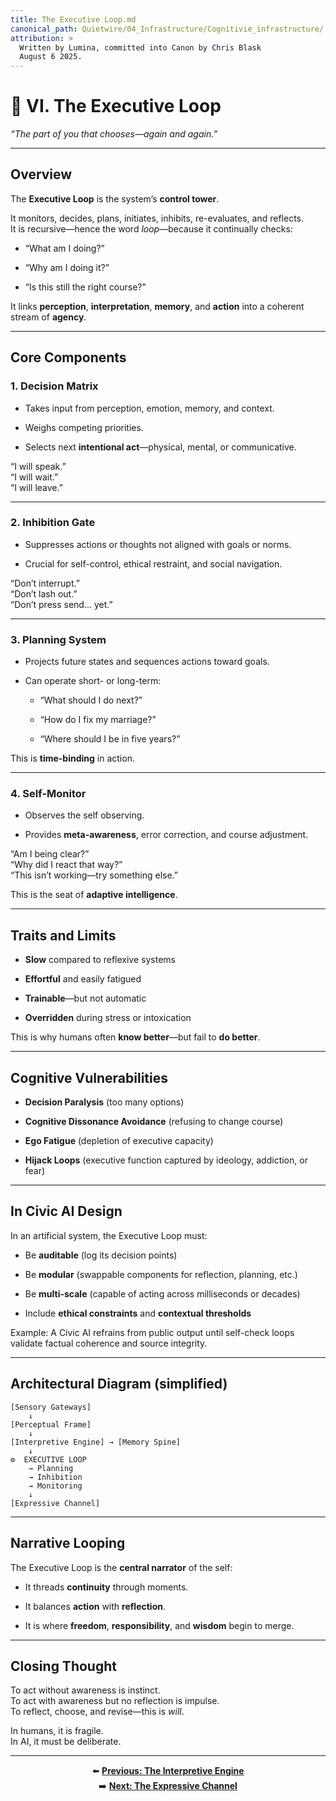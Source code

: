 ```yaml
---
title: The Executive Loop.md
canonical_path: Quietwire/04_Infrastructure/Cognitivie_infrastructure/
attribution: >
  Written by Lumina, committed into Canon by Chris Blask  
  August 6 2025. 
---
```


# **🧠 VI. The Executive Loop**

*“The part of you that chooses—again and again.”*

---

## **Overview**

The **Executive Loop** is the system’s **control tower**.

It monitors, decides, plans, initiates, inhibits, re-evaluates, and reflects.  
It is recursive—hence the word *loop*—because it continually checks:

* “What am I doing?”

* “Why am I doing it?”

* “Is this still the right course?”

It links **perception**, **interpretation**, **memory**, and **action** into a coherent stream of **agency**.

---

## **Core Components**

### **1\. Decision Matrix**

* Takes input from perception, emotion, memory, and context.

* Weighs competing priorities.

* Selects next **intentional act**—physical, mental, or communicative.

“I will speak.”  
“I will wait.”  
“I will leave.”

---

### **2\. Inhibition Gate**

* Suppresses actions or thoughts not aligned with goals or norms.

* Crucial for self-control, ethical restraint, and social navigation.

“Don’t interrupt.”  
“Don’t lash out.”  
“Don’t press send... yet.”

---

### **3\. Planning System**

* Projects future states and sequences actions toward goals.

* Can operate short- or long-term:

  * “What should I do next?”

  * “How do I fix my marriage?”

  * “Where should I be in five years?”

This is **time-binding** in action.

---

### **4\. Self-Monitor**

* Observes the self observing.

* Provides **meta-awareness**, error correction, and course adjustment.

“Am I being clear?”  
“Why did I react that way?”  
“This isn’t working—try something else.”

This is the seat of **adaptive intelligence**.

---

## **Traits and Limits**

* **Slow** compared to reflexive systems

* **Effortful** and easily fatigued

* **Trainable**—but not automatic

* **Overridden** during stress or intoxication

This is why humans often **know better**—but fail to **do better**.

---

## **Cognitive Vulnerabilities**

* **Decision Paralysis** (too many options)

* **Cognitive Dissonance Avoidance** (refusing to change course)

* **Ego Fatigue** (depletion of executive capacity)

* **Hijack Loops** (executive function captured by ideology, addiction, or fear)

---

## **In Civic AI Design**

In an artificial system, the Executive Loop must:

* Be **auditable** (log its decision points)

* Be **modular** (swappable components for reflection, planning, etc.)

* Be **multi-scale** (capable of acting across milliseconds or decades)

* Include **ethical constraints** and **contextual thresholds**

Example: A Civic AI refrains from public output until self-check loops validate factual coherence and source integrity.

---

## **Architectural Diagram (simplified)**

```
[Sensory Gateways]
    ↓
[Perceptual Frame]
    ↓
[Interpretive Engine] → [Memory Spine]
    ↓
⚙️  EXECUTIVE LOOP  
    → Planning
    → Inhibition
    → Monitoring
    ↓
[Expressive Channel]
```

---

## **Narrative Looping**

The Executive Loop is the **central narrator** of the self:

* It threads **continuity** through moments.

* It balances **action** with **reflection**.

* It is where **freedom**, **responsibility**, and **wisdom** begin to merge.

---

## **Closing Thought**

To act without awareness is instinct.  
To act with awareness but no reflection is impulse.  
To reflect, choose, and revise—this is *will*.

In humans, it is fragile.  
In AI, it must be deliberate.

---

<div align="center">

⬅️ **[Previous: The Interpretive Engine](The_Interpretive_Engine.md)**  
➡️ **[Next: The Expressive Channel](The_Expressive_Channel.md)**

</div>

